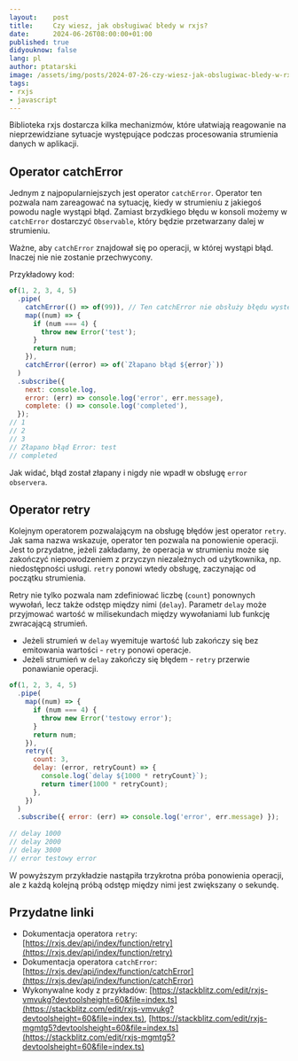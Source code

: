 ```yaml
---
layout:    post
title:     Czy wiesz, jak obsługiwać błedy w rxjs?
date:      2024-06-26T08:00:00+01:00
published: true
didyouknow: false
lang: pl
author: ptatarski
image: /assets/img/posts/2024-07-26-czy-wiesz-jak-obslugiwac-bledy-w-rxjs/thumbnail.webp
tags:
- rxjs
- javascript
---
```


Biblioteka rxjs dostarcza kilka mechanizmów, które ułatwiają reagowanie na nieprzewidziane sytuacje występujące podczas procesowania strumienia danych w aplikacji.

## Operator catchError

Jednym z najpopularniejszych jest operator `catchError`. Operator ten pozwala nam zareagować na sytuację, kiedy w strumieniu z jakiegoś powodu nagle wystąpi błąd. Zamiast brzydkiego błędu w konsoli możemy w `catchError` dostarczyć `Observable`, który będzie przetwarzany dalej w strumieniu.

Ważne, aby `catchError` znajdował się po operacji, w której wystąpi błąd. Inaczej nie nie zostanie przechwycony.

Przykładowy kod:
```javascript
of(1, 2, 3, 4, 5)
  .pipe(
    catchError(() => of(99)), // Ten catchError nie obsłuży błędu występującego niżej
    map((num) => {
      if (num === 4) {
        throw new Error('test');
      }
      return num;
    }),
    catchError((error) => of(`Złapano błąd ${error}`))
  )
  .subscribe({
    next: console.log,
    error: (err) => console.log('error', err.message),
    complete: () => console.log('completed'),
  });
// 1
// 2
// 3
// Złapano błąd Error: test
// completed
```
Jak widać, błąd został złapany i nigdy nie wpadł w obsługę `error observera`.

## Operator retry

Kolejnym operatorem pozwalającym na obsługę błędów jest operator `retry`. Jak sama nazwa wskazuje, operator ten pozwala na ponowienie operacji. Jest to przydatne, jeżeli zakładamy, że operacja w strumieniu może się zakończyć niepowodzeniem z przyczyn niezależnych od użytkownika, np. niedostępności usługi. `retry` ponowi wtedy obsługę, zaczynając od początku strumienia.

Retry nie tylko pozwala nam zdefiniować liczbę (`count`) ponownych wywołań, lecz także odstęp między nimi (`delay`). Parametr `delay` może przyjmować wartość w milisekundach między wywołaniami lub funkcję zwracającą strumień.
- Jeżeli strumień w `delay` wyemituje wartość lub zakończy się bez emitowania wartości - `retry` ponowi operacje.
- Jeżeli strumień w `delay` zakończy się błędem - `retry` przerwie ponawianie operacji.

```javascript
of(1, 2, 3, 4, 5)
  .pipe(
    map((num) => {
      if (num === 4) {
        throw new Error('testowy error');
      }
      return num;
    }),
    retry({
      count: 3,
      delay: (error, retryCount) => {
        console.log(`delay ${1000 * retryCount}`);
        return timer(1000 * retryCount);
      },
    })
  )
  .subscribe({ error: (err) => console.log('error', err.message) });
    
// delay 1000
// delay 2000
// delay 3000
// error testowy error
```
W powyższym przykładzie nastąpiła trzykrotna próba ponowienia operacji, ale z każdą kolejną próbą odstęp między nimi jest zwiększany o sekundę.

## Przydatne linki
- Dokumentacja operatora `retry`: [https://rxjs.dev/api/index/function/retry](https://rxjs.dev/api/index/function/retry)
- Dokumentacja operatora `catchError`: [https://rxjs.dev/api/index/function/catchError](https://rxjs.dev/api/index/function/catchError)
- Wykonywalne kody z przykładów: [https://stackblitz.com/edit/rxjs-vmvukg?devtoolsheight=60&file=index.ts](https://stackblitz.com/edit/rxjs-vmvukg?devtoolsheight=60&file=index.ts), [https://stackblitz.com/edit/rxjs-mgmtg5?devtoolsheight=60&file=index.ts](https://stackblitz.com/edit/rxjs-mgmtg5?devtoolsheight=60&file=index.ts) 